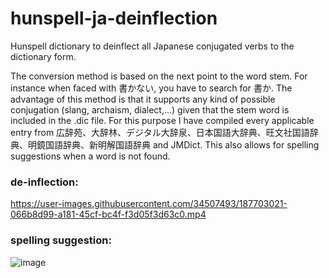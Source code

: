 # hunspell-ja-deinflection
Hunspell dictionary to deinflect all Japanese conjugated verbs to the dictionary form.

The conversion method is based on the next point to the word stem. For instance when faced with 書かない, you have to search for 書か. The advantage of this method is that it supports any kind of possible conjugation (slang, archaism, dialect,...) given that the stem word is included in the .dic file. For this purpose I have compiled every applicable entry from 広辞苑、大辞林、デジタル大辞泉、日本国語大辞典、旺文社国語辞典、明鏡国語辞典、新明解国語辞典 and JMDict. This also allows for spelling suggestions when a word is not found.

### de-inflection:
https://user-images.githubusercontent.com/34507493/187703021-066b8d99-a181-45cf-bc4f-f3d05f3d63c0.mp4

### spelling suggestion:
![image](https://user-images.githubusercontent.com/34507493/187703775-98b4f3d0-0505-442b-92ed-e09c4b28ac27.png)
